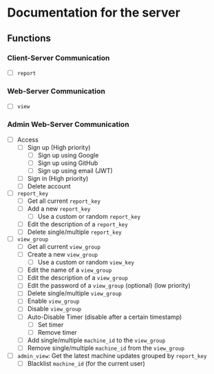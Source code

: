 # Documentation for the server

## Functions

### Client-Server Communication

-   [ ] `report`

### Web-Server Communication

-   [ ] `view`

### Admin Web-Server Communication

-   [ ] Access
    -   [ ] Sign up (High priority)
        -   [ ] Sign up using Google
        -   [ ] Sign up using GitHub
        -   [ ] Sign up using email (JWT)
    -   [ ] Sign in (High priority)
    -   [ ] Delete account
-   [ ] `report_key`
    -   [ ] Get all current `report_key`
    -   [ ] Add a new `report_key`
        -   [ ] Use a custom or random `report_key`
    -   [ ] Edit the description of a `report_key`
    -   [ ] Delete single/multiple `report_key`
-   [ ] `view_group`
    -   [ ] Get all current `view_group`
    -   [ ] Create a new `view_group`
        -   [ ] Use a custom or random `view_key`
    -   [ ] Edit the name of a `view_group`
    -   [ ] Edit the description of a `view_group`
    -   [ ] Edit the password of a `view_group` (optional) (low priority)
    -   [ ] Delete single/multiple `view_group`
    -   [ ] Enable `view_group`
    -   [ ] Disable `view_group`
    -   [ ] Auto-Disable Timer (disable after a certain timestamp)
        -   [ ] Set timer
        -   [ ] Remove timer
    -   [ ] Add single/multiple `machine_id` to the `view_group`
    -   [ ] Remove single/multiple `machine_id` from the `view_group`
-   [ ] `admin_view`: Get the latest machine updates grouped by `report_key`
    -   [ ] Blacklist `machine_id` (for the current user)
